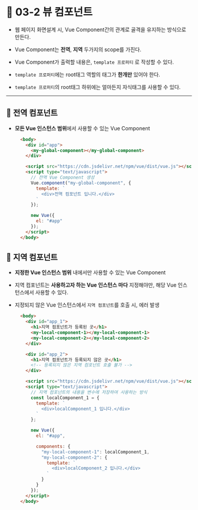 # 🐫 03-2 뷰 컴포넌트

* 웹 페이지 화면설계 시, Vue Component간의 관계로 골격을 유지하는 방식으로 만든다.

* Vue Component는 **전역**, **지역** 두가지의 scope를 가진다.

* Vue Component가 출력할 내용은, ``template 프로퍼티`` 로 작성할 수 있다.

* ``template 프로퍼티``에는 root태그 역할의 태그가 **한개만** 있어야 한다.

* ``template 프로퍼티``의 root태그 하위에는 얼마든지 자식태그를 사용할 수 있다.


---


## 🐫 전역 컴포넌트

* **모든 Vue 인스턴스 범위**에서 사용할 수 있는 Vue Component

  ```html
    <body>
      <div id="app">
        <my-global-component></my-global-component>
      </div>

      <script src="https://cdn.jsdelivr.net/npm/vue/dist/vue.js"></script>
      <script type="text/javascript">
        // 전역 Vue Component 생성
        Vue.component("my-global-component", {
          template: `
            <div>전역 컴포넌트 입니다.</div>
          `
        });

        new Vue({
          el: "#app"
        });
      </script>
    </body>
  ```


## 🐫 지역 컴포넌트

* **지정한 Vue 인스턴스 범위** 내에서만 사용할 수 있는 Vue Component

* 지역 컴포넌트는 **사용하고자 하는 Vue 인스턴스 마다** 지정해야만, 해당 Vue 인스턴스에서 사용할 수 있다.

* 지정되지 않은 Vue 인스턴스에서 ``지역 컴포넌트``를 호출 시, 에러 발생

  ```html
    <body>
      <div id="app_1">
        <h1>지역 컴포넌트가 등록된 곳</h1>
        <my-local-component-1></my-local-component-1>
        <my-local-component-2></my-local-component-2>
      </div>

      <div id="app_2">
        <h1>지역 컴포넌트가 등록되지 않은 곳</h1>
        <!-- 등록되지 않은 지역 컴포넌트 호출 불가 -->
      </div>

      <script src="https://cdn.jsdelivr.net/npm/vue/dist/vue.js"></script>
      <script type="text/javascript">
        // 지역 컴포넌트의 내용을 변수에 저장하여 사용하는 방식
        const localComponent_1 = {
          template: `
            <div>localComponent_1 입니다.</div>
          `
        };

        new Vue({
          el: "#app",

          components: {
            "my-local-component-1": localComponent_1,
            "my-local-component-2": {
              template: `
                <div>localComponent_2 입니다.</div>
              `
            }
          }
        });
      </script>
    </body>
  ```